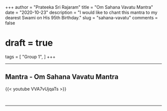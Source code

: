 +++
author = "Prateeka Sri Rajaram"
title = "Om Sahana Vavatu Mantra"
date = "2020-10-23"
description = "I would like to chant this mantra to my dearest Swami on His 95th Birthday."
slug = "sahana-vavatu"
comments = false
# draft = true
tags = [
    "Group 1",
]
+++

---

## Mantra - Om Sahana Vavatu Mantra

{{< youtube VVA7vUjqaTs >}}

<br>

---
